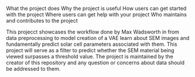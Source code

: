 What the project does
Why the project is useful
How users can get started with the project
Where users can get help with your project
Who maintains and contributes to the project

This projecct showcases the workflow done by Max Wadsworth in from data preprocessing to model creation of a VAE learn about SEM images and fundamentally predict solar cell parameters associated with them. This project will serve as a filter to predict whether the SEM material being viewed surpasses a threshold value. The project is maintained by the creator of this repository and any question or concerns about data should be addressed to them.
